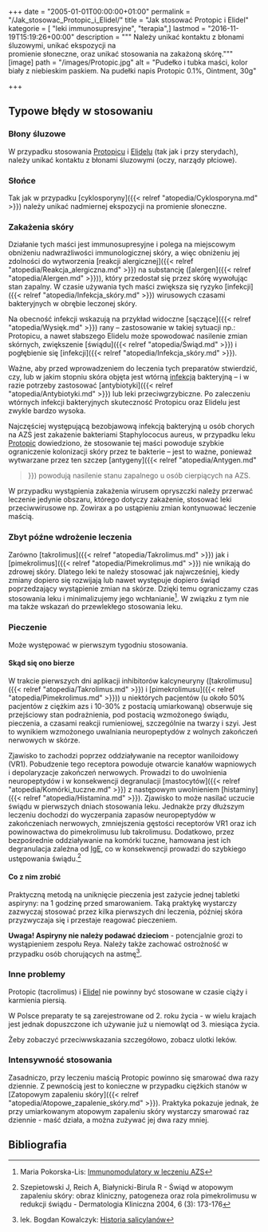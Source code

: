 +++
date = "2005-01-01T00:00:00+01:00"
permalink = "/Jak_stosować_Protopic_i_Elidel/"
title = "Jak stosować Protopic i Elidel"
kategorie = [ "leki immunosupresyjne", "terapia",]
lastmod = "2016-11-19T15:19:26+00:00"
description = """
Należy unikać kontaktu z błonami śluzowymi, unikać ekspozycji na \
promienie słoneczne, oraz unikać stosowania na zakażoną skórę."""
[image]
path = "/images/Protopic.jpg"
alt = "Pudełko i tubka maści, kolor biały z niebieskim paskiem. Na pudełki napis Protopic 0.1%, Ointment, 30g"

+++

## Typowe błędy w stosowaniu

### Błony śluzowe

W przypadku stosowania [Protopicu](/atopedia/Protopic) i
[Elidelu](/atopedia/Elidel) (tak jak i przy sterydach), należy unikać kontaktu z
błonami śluzowymi (oczy, narządy płciowe).

### Słońce

Tak jak w przypadku
[cyklosporyny]({{< relref "atopedia/Cyklosporyna.md" >}}) należy unikać
nadmiernej ekspozycji na promienie słoneczne.

### Zakażenia skóry

Działanie tych maści jest immunosupresyjne i polega na miejscowym obniżeniu
nadwrażliwości immunologicznej skóry, a więc obniżeniu jej zdolności do
wytworzenia
[reakcji alergicznej]({{< relref "atopedia/Reakcja_alergiczna.md" >}})
na substancję ([alergen]({{< relref "atopedia/Alergen.md" >}})), który
przedostał się przez skórę wywołując stan zapalny. W czasie używania tych maści
zwiększa się ryzyko [infekcji]({{< relref "atopedia/Infekcja_skóry.md" >}})
wirusowych czasami bakteryjnych w obrębie leczonej skóry.

Na obecność infekcji wskazują na przykład widoczne
[sączące]({{< relref "atopedia/Wysięk.md" >}}) rany – zastosowanie w takiej sytuacji
np.: Protopicu, a nawet słabszego Elidelu może spowodować nasilenie zmian
skórnych, zwiększenie [świądu]({{< relref "atopedia/Świąd.md" >}})
i pogłębienie się [infekcji]({{< relref "atopedia/Infekcja_skóry.md" >}}).

Ważne, aby przed wprowadzeniem do leczenia tych preparatów stwierdzić, czy, lub
w jakim stopniu skóra objęta jest wtórną [infekcją](/atopedia/Infekcja_skóry)
bakteryjną – i w razie potrzeby zastosować
[antybiotyki]({{< relref "atopedia/Antybiotyki.md" >}}) lub leki
przeciwgrzybiczne. Po zaleczeniu wtórnych infekcji bakteryjnych skuteczność
Protopicu oraz Elidelu jest zwykle bardzo wysoka.

Najczęściej występującą bezobjawową infekcją bakteryjną u osób chorych na AZS
jest zakażenie bakteriami Staphylococus aureus, w przypadku leku
[Protopic](/atopedia/Protopic) dowiedziono, że stosowanie tej maści powoduje
szybkie ograniczenie kolonizacji skóry przez te bakterie – jest to ważne,
ponieważ wytwarzane przez ten szczep [antygeny]({{< relref "atopedia/Antygen.md"
>}}) powodują nasilenie stanu zapalnego u osób cierpiących na AZS.

W przypadku wystąpienia zakażenia wirusem opryszczki należy przerwać leczenie
jedynie obszaru, którego dotyczy zakażenie, stosować leki przeciwwirusowe np.
Zowirax a po ustąpieniu zmian kontynuować leczenie maścią.

### Zbyt późne wdrożenie leczenia

Zarówno [takrolimus]({{< relref "atopedia/Takrolimus.md" >}}) jak i
[pimekrolimus]({{< relref "atopedia/Pimekrolimus.md" >}}) nie wnikają do zdrowej
skóry. Dlatego leki te należy stosować jak najwcześniej, kiedy zmiany dopiero
się rozwijają lub nawet występuje dopiero świąd poprzedzający wystąpienie zmian
na skórze. Dzięki temu ograniczamy czas stosowania leku i minimalizujemy jego
wchłanianie[^1]. W związku z tym nie ma także wskazań do przewlekłego stosowania
leku.

### Pieczenie

Może występować w pierwszym tygodniu stosowania.

#### Skąd się ono bierze

W trakcie pierwszych dni aplikacji inhibitorów kalcyneuryny
([takrolimusu]({{< relref "atopedia/Takrolimus.md" >}})
i [pimekrolimusu]({{< relref "atopedia/Pimekrolimus.md" >}})) u niektórych
pacjentów (u około 50% pacjentów z ciężkim azs i 10-30% z postacią umiarkowaną)
obserwuje się przejściowy stan podrażnienia, pod postacią wzmożonego świądu,
pieczenia, a czasami reakcji rumieniowej, szczególnie na twarzy i szyi. Jest to
wynikiem wzmożonego uwalniania neuropeptydów z wolnych zakończeń nerwowych w
skórze.

Zjawisko to zachodzi poprzez oddziaływanie na receptor waniloidowy (VR1).
Pobudzenie tego receptora powoduje otwarcie kanałów wapniowych i depolaryzacje
zakończeń nerwowych. Prowadzi to do uwolnienia neuropeptydów i w konsekwencji
degranulacji [mastocytów]({{< relref "atopedia/Komórki_tuczne.md" >}}) z
następowym uwolnieniem [histaminy]({{< relref "atopedia/Histamina.md" >}}).
Zjawisko to może nasilać uczucie świądu w pierwszych dniach stosowania leku.
Jednakże przy dłuższym leczeniu dochodzi do wyczerpania zapasów neuropeptydów w
zakończeniach nerwowych, zmniejszenia gęstości receptorów VR1 oraz ich
powinowactwa do pimekrolimusu lub takrolimusu. Dodatkowo, przez bezpośrednie
oddziaływanie na komórki tuczne, hamowana jest ich degranulacja zależna od
[IgE](/atopedia/IgE), co w konsekwencji prowadzi do szybkiego ustępowania
świądu.[^2]

#### Co z nim zrobić

Praktyczną metodą na uniknięcie pieczenia jest zażycie jednej tabletki aspiryny:
na 1 godzinę przed smarowaniem. Taką praktykę wystarczy zazwyczaj stosować przez
kilka pierwszych dni leczenia, później skóra przyzwyczaja się i przestaje
reagować pieczeniem.

**Uwaga! Aspiryny nie należy podawać dzieciom** - potencjalnie grozi to
wystąpieniem zespołu Reya. Należy także zachować ostrożność w przypadku osób
chorujących na astmę[^3].

### Inne problemy

Protopic (tacrolimus) i [Elidel](/atopedia/Elidel) nie powinny być stosowane w
czasie ciąży i karmienia piersią.

W Polsce preparaty te są zarejestrowane od 2. roku życia - w wielu krajach jest
jednak dopuszczone ich używanie już u niemowląt od 3. miesiąca życia.

Żeby zobaczyć przeciwwskazania szczegółowo, zobacz ulotki leków.

### Intensywność stosowania

Zasadniczo, przy leczeniu maścią Protopic powinno się smarować dwa razy
dziennie. Z pewnością jest to konieczne w przypadku ciężkich stanów w
[Zatopowym zapaleniu skóry]({{< relref "atopedia/Atopowe_zapalenie_skóry.md" >}}).
Praktyka pokazuje jednak, że przy umiarkowanym atopowym zapaleniu skóry
wystarczy smarować raz dziennie - maść działa, a można zużywać jej dwa razy
mniej.

## Bibliografia

[^1]: Maria Pokorska-Lis: [Immunomodulatory w leczeniu AZS](https://web.archive.org/web/20071108082100/http://www.sluzbazdrowia.com.pl/html/more3410b.php)

[^2]: Szepietowski J, Reich A, Białynicki-Birula R - Świąd w atopowym zapaleniu skóry: obraz kliniczny, patogeneza oraz rola pimekrolimusu w redukcji świądu - Dermatologia Kliniczna 2004, 6 (3): 173-176

[^3]: lek. Bogdan Kowalczyk: [Historia salicylanów](https://web.archive.org/web/20150316171900/http://mediweb.pl/drugs/wyswietl.php?id=6)
